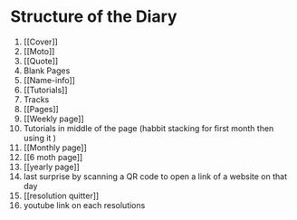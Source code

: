 # Structure of the Diary 

1. [[Cover]] 
2. [[Moto]]
3. [[Quote]]
4. Blank Pages 
5. [[Name-info]]
6. [[Tutorials]]
7. Tracks 
8. [[Pages]] 
9. [[Weekly page]] 
10. Tutorials in middle of the page (habbit stacking for first month then using it )
11. [[Monthly page]]
12. [[6 moth page]]
13. [[yearly page]] 
14. last surprise by scanning a QR code to open a link of a website on that day
15. [[resolution quitter]]
16. youtube link on each resolutions